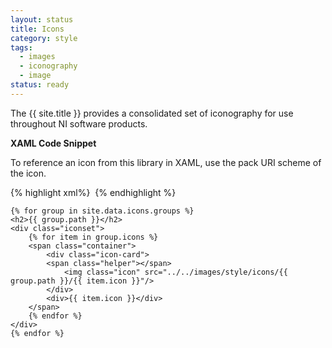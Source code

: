 ```yaml
---
layout: status
title: Icons
category: style
tags:
  - images
  - iconography
  - image
status: ready
---
```

<body>
    <p>The {{ site.title }} provides a consolidated set of iconography for use throughout NI software products.</p>

   <p><strong>XAML Code Snippet</strong></p>
   <p>To reference an icon from this library in XAML, use the pack URI scheme of the icon.</p>

{% highlight xml%}
<Image Source="pack://application:,,,/NationalInstruments.PlatformFramework;component/ProjectExplorer/Images/AddPullDown_16x16.png"/>
{% endhighlight %}


    {% for group in site.data.icons.groups %}  
    <h2>{{ group.path }}</h2>
    <div class="iconset">    
        {% for item in group.icons %}
        <span class="container">
            <div class="icon-card">
            <span class="helper"></span>
                <img class="icon" src="../../images/style/icons/{{ group.path }}/{{ item.icon }}"/>
            </div>
            <div>{{ item.icon }}</div>
        </span>
        {% endfor %}
    </div>
    {% endfor %}
</body>
